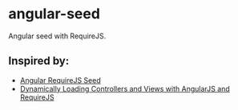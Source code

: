 angular-seed
============

Angular seed with RequireJS.

Inspired by:
------------
- [Angular RequireJS Seed](https://github.com/tnajdek/angular-requirejs-seed)
- [Dynamically Loading Controllers and Views with AngularJS and RequireJS](http://weblogs.asp.net/dwahlin/archive/2013/05/22/dynamically-loading-controllers-and-views-with-angularjs-and-requirejs.aspx)
